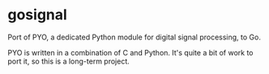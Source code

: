 gosignal
========

Port of PYO, a dedicated Python module for digital signal processing, to Go.

PYO is written in a combination of C and Python. It's quite a bit of work to port it, so this is a long-term project.
